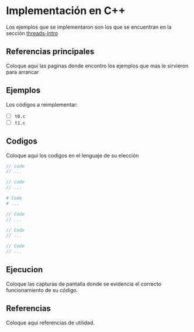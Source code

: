 # Implementación en C++

Los ejemplos que se implementaron son los que se encuentran en la sección [threads-intro](../../threads-intro/)

## Referencias principales

Coloque aqui las paginas donde encontro los ejemplos que mas le sirvieron para arrancar

## Ejemplos

Los códigos a reimplementar:
- [ ] `t0.c`
- [ ] `t1.c`

## Codigos

Coloque aqui los codigos en el lenguaje de su elección

```c
// code
// ...
```

```cpp
// code
// ...
```


```python
# Code
# ...
```


```java
// Code
// ...
```


```go
// Code
// ...
```

```rust
// Code
// ...
```

## Ejecucion

Coloque las capturas de pantalla donde se evidencia el correcto funcionamiento de su código. 


## Referencias

Coloque aqui referencias de utilidad.